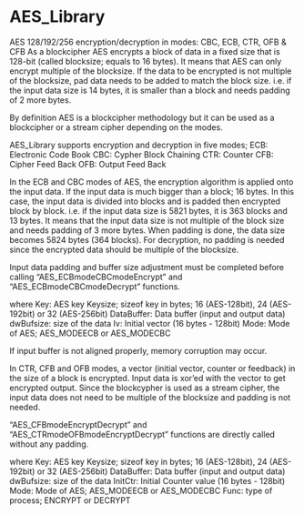 # AES_Library
AES 128/192/256 encryption/decryption in modes: CBC, ECB, CTR, OFB &amp; CFB
As a blockcipher AES encrypts a block of data in a fixed size that is 128-bit (called blocksize; equals to 16 bytes). It means that AES can only encrypt multiple of the blocksize. If the data to be encrypted is not multiple of the blocksize, pad data needs to be added to match the block size. i.e. if the input data size is 14 bytes, it is smaller than a block and needs padding of 2 more bytes.

By definition AES is a blockcipher methodology but it can be used as a blockcipher or a stream cipher depending on the modes.

AES_Library supports encryption and decryption in five modes;
ECB: Electronic Code Book
CBC: Cypher Block Chaining
CTR: Counter
CFB: Cipher Feed Back
OFB: Output Feed Back

In the ECB and CBC modes of AES, the encryption algorithm is applied onto the input data. If the input data is much bigger than a block; 16 bytes. In this case, the input data is divided into blocks and is padded then encrypted block by block. i.e. if the input data size is 5821 bytes, it is 363 blocks and 13 bytes. It means that the input data size is not multiple of the block size and needs padding of 3 more bytes. When padding is done, the data size becomes 5824 bytes (364 blocks). For decryption, no padding is needed since the encrypted data should be multiple of the blocksize.

Input data padding and buffer size adjustment must be completed before calling “AES_ECBmodeCBCmodeEncrypt” and “AES_ECBmodeCBCmodeDecrypt” functions. 

where
Key: AES key
Keysize; sizeof key in bytes; 16 (AES-128bit), 24 (AES-192bit) or 32 (AES-256bit)
DataBuffer: Data buffer (input and output data)
dwBufsize: size of the data
Iv: Initial vector (16 bytes - 128bit)
Mode: Mode of AES; AES_MODEECB or AES_MODECBC

If input buffer is not aligned properly, memory corruption may occur.

In CTR, CFB and OFB modes, a vector (initial vector, counter or feedback) in the size of a block is encrypted. Input data is xor’ed with the vector to get encrypted output. Since the blockcypher is used as a stream cipher, the input data does not need to be multiple of the blocksize and padding is not needed.

“AES_CFBmodeEncryptDecrypt” and “AES_CTRmodeOFBmodeEncryptDecrypt” functions are directly called without any padding.

where
Key: AES key
Keysize; sizeof key in bytes; 16 (AES-128bit), 24 (AES-192bit) or 32 (AES-256bit)
DataBuffer: Data buffer (input and output data)
dwBufsize: size of the data
InitCtr: Initial Counter value (16 bytes - 128bit)
Mode: Mode of AES; AES_MODEECB or AES_MODECBC
Func: type of process; ENCRYPT or DECRYPT
